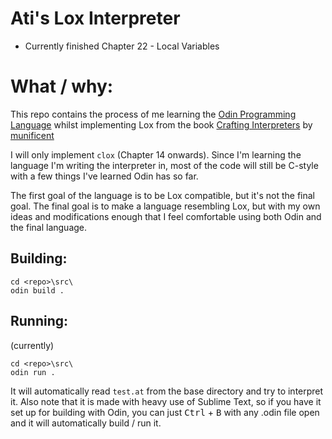 # Ati's Lox Interpreter

- Currently finished Chapter 22 - Local Variables

# What / why:

This repo contains the process of me learning the [Odin Programming Language](http://odin-lang.org/) whilst implementing Lox from the book [Crafting Interpreters](http://craftinginterpreters.com/) by [munificent](https://github.com/munificent/)

I will only implement `clox` (Chapter 14 onwards). Since I'm learning the language I'm writing the interpreter in, most of the code will still be C-style with a few things I've learned Odin has so far.

The first goal of the language is to be Lox compatible, but it's not the final goal. The final goal is to make a language resembling Lox, but with my own ideas and modifications enough that I feel comfortable using both Odin and the final language.

## Building: 
```
cd <repo>\src\
odin build .
```

## Running:
(currently) 
```
cd <repo>\src\
odin run .
```
It will automatically read `test.at` from the base directory and try to interpret it. 
Also note that it is made with heavy use of Sublime Text, so if you have it set up for building with Odin, you can just <kbd>Ctrl</kbd> + <kbd>B</kbd> with any .odin file open and it will automatically build / run it. 
